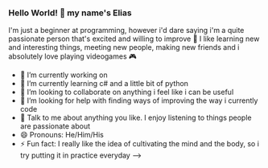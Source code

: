 ### Hello World! 👋 my name's Elias 

I'm just a beginner at programming, however i'd dare saying i'm a quite passionate person that's excited and willing to improve 🤙 I like learning new and interesting things, meeting new people, making new friends and i absolutely love playing videogames 🎮

- 🔭 I’m currently working on 
- 🌱 I’m currently learning c# and a little bit of python
- 👯 I’m looking to collaborate on anything i feel like i can be useful 
- 🤔 I’m looking for help with finding ways of improving the way i currently code
- 💬 Talk to me about anything you like. I enjoy listening to things people are passionate about
- 😄 Pronouns: He/Him/His
- ⚡ Fun fact: I really like the idea of cultivating the mind and the body, so i try putting it in practice everyday
-->
